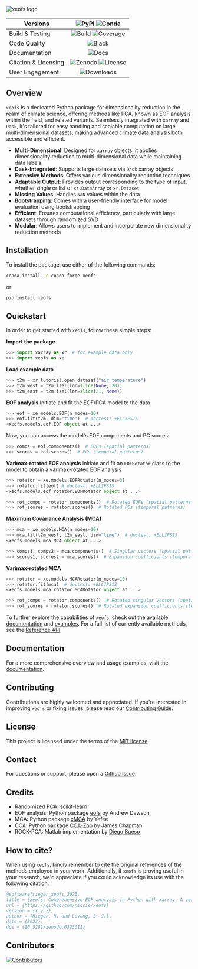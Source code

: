 ![xeofs logo](docs/logos/xeofs_logo.png)

| Versions                   | ![PyPI](https://img.shields.io/pypi/v/xeofs) ![Conda](https://img.shields.io/conda/vn/conda-forge/xeofs) |
|----------------------------|:---------------------------------------------------------------------------------------------:|
| Build & Testing            | ![Build](https://img.shields.io/github/actions/workflow/status/nicrie/xeofs/ci.yml?branch=main) ![Coverage](https://codecov.io/gh/nicrie/xeofs/branch/main/graph/badge.svg?token=8040ZDH6U7) |
| Code Quality               | ![Black](https://img.shields.io/badge/code%20style-black-000000.svg)                           |
| Documentation              | ![Docs](https://readthedocs.org/projects/xeofs/badge/?version=latest)                          |
| Citation & Licensing       | ![Zenodo](https://zenodo.org/badge/DOI/10.5281/zenodo.6323012.svg) ![License](https://img.shields.io/pypi/l/xeofs) |
| User Engagement            | ![Downloads](https://img.shields.io/pypi/dw/xeofs)                                          |

## Overview

`xeofs` is a dedicated Python package for dimensionality reduction in the realm of climate science, offering methods like PCA, known as EOF analysis within the field, and related variants. Seamlessly integrated with `xarray` and `Dask`, it's tailored for easy handling and scalable computation on large, multi-dimensional datasets, making advanced climate data analysis both accessible and efficient.

- **Multi-Dimensional**: Designed for `xarray` objects, it applies dimensionality reduction to multi-dimensional data while maintaining data labels.
- **Dask-Integrated**: Supports large datasets via `Dask` xarray objects
- **Extensive Methods**: Offers various dimensionality reduction techniques
- **Adaptable Output**: Provides output corresponding to the type of input, whether single or list of `xr.DataArray` or `xr.Dataset`
- **Missing Values**: Handles `NaN` values within the data
- **Bootstrapping**: Comes with a user-friendly interface for model evaluation using bootstrapping
- **Efficient**: Ensures computational efficiency, particularly with large datasets through randomized SVD
- **Modular**: Allows users to implement and incorporate new dimensionality reduction methods

## Installation

To install the package, use either of the following commands:

```bash
conda install -c conda-forge xeofs
```

or

```bash
pip install xeofs
```

## Quickstart

In order to get started with `xeofs`, follow these simple steps:

**Import the package**
    
```python
>>> import xarray as xr  # for example data only
>>> import xeofs as xe

```

**Load example data**

```python
>>> t2m = xr.tutorial.open_dataset("air_temperature")
>>> t2m_west = t2m.isel(lon=slice(None, 20))
>>> t2m_east = t2m.isel(lon=slice(21, None))

```

**EOF analysis**
Initiate and fit the EOF/PCA model to the data

```python
>>> eof = xe.models.EOF(n_modes=10)
>>> eof.fit(t2m, dim="time")  # doctest: +ELLIPSIS
<xeofs.models.eof.EOF object at ...>

```
Now, you can access the model's EOF components and PC scores:

```py
>>> comps = eof.components()  # EOFs (spatial patterns)
>>> scores = eof.scores()  # PCs (temporal patterns)

```

**Varimax-rotated EOF analysis**
Initiate and fit an `EOFRotator` class to the model to obtain a varimax-rotated EOF analysis

```python
>>> rotator = xe.models.EOFRotator(n_modes=3)
>>> rotator.fit(eof) # doctest: +ELLIPSIS
<xeofs.models.eof_rotator.EOFRotator object at ...>

>>> rot_comps = rotator.components()  # Rotated EOFs (spatial patterns)
>>> rot_scores = rotator.scores()  # Rotated PCs (temporal patterns)

```

**Maximum Covariance Analysis (MCA)**

```python
>>> mca = xe.models.MCA(n_modes=10)
>>> mca.fit(t2m_west, t2m_east, dim="time")  # doctest: +ELLIPSIS
<xeofs.models.mca.MCA object at ...>

>>> comps1, comps2 = mca.components()  # Singular vectors (spatial patterns)
>>> scores1, scores2 = mca.scores()  # Expansion coefficients (temporal patterns)

```

**Varimax-rotated MCA**

```python
>>> rotator = xe.models.MCARotator(n_modes=10)
>>> rotator.fit(mca)  # doctest: +ELLIPSIS
<xeofs.models.mca_rotator.MCARotator object at ...>

>>> rot_comps = rotator.components()  # Rotated singular vectors (spatial patterns)
>>> rot_scores = rotator.scores()  # Rotated expansion coefficients (temporal patterns)

```

To further explore the capabilities of `xeofs`, check out the [available documentation](https://xeofs.readthedocs.io/en/latest/) and [examples](https://xeofs.readthedocs.io/en/latest/auto_examples/index.html).
For a full list of currently available methods, see the [Reference API](https://xeofs.readthedocs.io/en/latest/api.html).

## Documentation

For a more comprehensive overview and usage examples, visit the [documentation](https://xeofs.readthedocs.io/en/latest/).

## Contributing

Contributions are highly welcomed and appreciated. If you're interested in improving `xeofs` or fixing issues, please read our [Contributing Guide](https://xeofs.readthedocs.io/en/latest/overview_3_contributing.html).

## License

This project is licensed under the terms of the [MIT license](https://github.com/nicrie/xeofs/blob/main/LICENSE).

## Contact

For questions or support, please open a [Github issue](https://github.com/nicrie/xeofs/issues).

## Credits

- Randomized PCA: [scikit-learn](https://scikit-learn.org/stable/)
- EOF analysis: Python package [eofs](https://github.com/ajdawson/eofs) by Andrew Dawson
- MCA: Python package [xMCA](https://github.com/Yefee/xMCA) by Yefee
- CCA: Python package [CCA-Zoo](https://github.com/jameschapman19/cca_zoo) by James Chapman
- ROCK-PCA: Matlab implementation by [Diego Bueso](https://github.com/DiegoBueso/ROCK-PCA)

## How to cite?

When using `xeofs`, kindly remember to cite the original references of the methods employed in your work. Additionally, if `xeofs` is proving useful in your research, we'd appreciate if you could acknowledge its use with the following citation:

```bibtex
@software{rieger_xeofs_2023,
title = {xeofs: Comprehensive EOF analysis in Python with xarray: A versatile, multidimensional, and scalable tool for advanced climate data analysis},
url = {https://github.com/nicrie/xeofs}
version = {x.y.z},
author = {Rieger, N. and Levang, S. J.},
date = {2023},
doi = {10.5281/zenodo.6323011}
```

## Contributors

[![Contributors](https://contrib.rocks/image?repo=nicrie/xeofs)](https://github.com/nicrie/xeofs/graphs/contributors)
